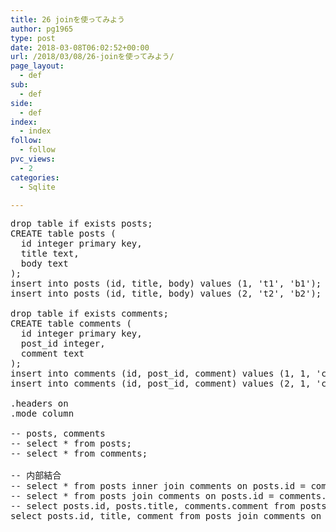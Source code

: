 ```yaml
---
title: 26 joinを使ってみよう
author: pg1965
type: post
date: 2018-03-08T06:02:52+00:00
url: /2018/03/08/26-joinを使ってみよう/
page_layout:
  - def
sub:
  - def
side:
  - def
index:
  - index
follow:
  - follow
pvc_views:
  - 2
categories:
  - Sqlite

---
```

<pre class="lang:tsql decode:true ">drop table if exists posts;
CREATE table posts (
  id integer primary key,
  title text,
  body text
);
insert into posts (id, title, body) values (1, 't1', 'b1');
insert into posts (id, title, body) values (2, 't2', 'b2');

drop table if exists comments;
CREATE table comments (
  id integer primary key,
  post_id integer,
  comment text
);
insert into comments (id, post_id, comment) values (1, 1, 'c1');
insert into comments (id, post_id, comment) values (2, 1, 'c2');

.headers on
.mode column

-- posts, comments
-- select * from posts;
-- select * from comments;

-- 内部結合
-- select * from posts inner join comments on posts.id = comments.post_id;
-- select * from posts join comments on posts.id = comments.post_id;
-- select posts.id, posts.title, comments.comment from posts join comments on posts.id = comments.post_id;
select posts.id, title, comment from posts join comments on posts.id = comments.post_id;</pre>

&nbsp;